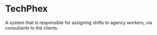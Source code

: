 # TechPhex
A system that is responsible for assigning shifts to agency workers, via consultants to the clients. 
